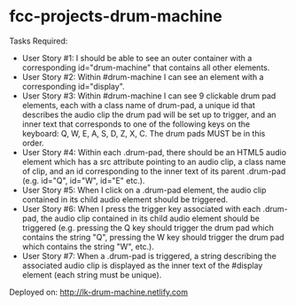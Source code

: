 # fcc-projects-drum-machine
Tasks Required:
<ul>
<li>User Story #1: I should be able to see an outer container with a corresponding id="drum-machine" that contains all other elements.</li>

<li>User Story #2: Within #drum-machine I can see an element with a corresponding id="display".</li>

<li>User Story #3: Within #drum-machine I can see 9 clickable drum pad elements, each with a class name of drum-pad, a unique id that describes the audio clip the drum pad will be set up to trigger, and an inner text that corresponds to one of the following keys on the keyboard: Q, W, E, A, S, D, Z, X, C. The drum pads MUST be in this order.</li>

<li>User Story #4: Within each .drum-pad, there should be an HTML5 audio element which has a src attribute pointing to an audio clip, a class name of clip, and an id corresponding to the inner text of its parent .drum-pad (e.g. id="Q", id="W", id="E" etc.).</li>

<li>User Story #5: When I click on a .drum-pad element, the audio clip contained in its child audio element should be triggered.</li>

<li>User Story #6: When I press the trigger key associated with each .drum-pad, the audio clip contained in its child audio element should be triggered (e.g. pressing the Q key should trigger the drum pad which contains the string "Q", pressing the W key should trigger the drum pad which contains the string "W", etc.).</li>

<li>User Story #7: When a .drum-pad is triggered, a string describing the associated audio clip is displayed as the inner text of the #display element (each string must be unique).</li>
</ul>

Deployed on: http://lk-drum-machine.netlify.com
